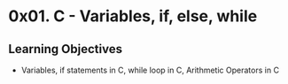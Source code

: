 # 0x01. C - Variables, if, else, while

## Learning Objectives

* Variables, if statements in C, while loop in C, Arithmetic Operators in C
